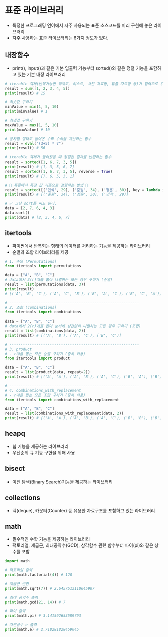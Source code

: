# 표준 라이브러리

- 특정한 프로그래밍 언어에서 자주 사용되는 표준 소스코드를 미리 구현해 놓은 라이브러리
- 자주 사용하는 표준 라이브러리는 6가지 정도가 있다.

## 내장함수

- print(), input()과 같은 기본 입출력 기능부터 sorted()와 같은 정렬 기능을 포함하고 있는 기본 내장 라이브러리

```py
# iterable 객체(반복가능한 객체로, 리스트, 사전 자료형, 튜플 자료형 등)가 입력으로 주어졌을 때, 모든 원소의 합을 반환
result = sum([1, 2, 3, 4, 5])
print(result) # 15

# 최솟값 구하기
minValue = min(1, 5, 10)
print(minValue) # 1

# 최댓값 구하기
maxValue = max(1, 5, 10)
print(maxValue) # 10

# 문자열 형태로 들어온 수학 수식을 계산하는 함수
result = eval("(3+5) * 7")
print(result) # 56

# iterable 객체가 들어왔을 때 정렬된 결과를 반환하는 함수
result = sorted([1, 6, 7, 3, 5])
print(result) # [1, 3, 5, 6, 7]
result = sorted([1, 6, 7, 3, 5], reverse = True)
print(result) # [7, 6, 5, 3, 1]

# 🚨 튜플에서 특정 값 기준으로 정렬하는 방법 🚨
result = sorted([('민식', 29), ('준원', 34), ('정훈', 30)], key = lambda x: x[1], reverse = True)
print(result) # [('준원', 34), ('정훈', 30), ('민식', 29)]

# ✅ 그냥 sort를 써도 된다.
data = [2, 7, 6, 4, 3]
data.sort()
print(data) # [2, 3, 4, 6, 7]
```

## itertools

- 파이썬에서 반복되는 형태의 데이터를 처리하는 기능을 제공하는 라이브러리
- 순열과 조합 라이브러리를 제공

```py
# 1. 순열 (Permutations)
from itertools import permutations

data = ["A", "B", "C"]
# data에서 3(r)개를 뽑아 나열하는 모든 경우 구하기 (순열)
result = list(permutations(data, 3))
print(result)
# [('A', 'B', 'C'), ('A', 'C', 'B'), ('B', 'A', 'C'), ('B', 'C', 'A'), ('C', 'A', 'B'), ('C', 'B', 'A')]

# ----------------------------------------------------------
# 2. 조합 (combinations)
from itertools import combinations

data = ["A", "B", "C"]
# data에서 2(r)개를 뽑아 순서에 상관없이 나열하는 모든 경우 구하기 (조합)
result = list(combinations(data, 2))
print(result) # [('A', 'B'), ('A', 'C'), ('B', 'C')]

# ----------------------------------------------------------
# 3. product
# - r개를 뽑는 모든 순열 구하기 (중복 허용)
from itertools import product

data = ["A", "B", "C"]
result = list(product(data, repeat=2))
print(result) # [('A', 'A'), ('A', 'B'), ('A', 'C'), ('B', 'A'), ('B', 'B'), ('B', 'C'), ('C', 'A'), ('C', 'B'), ('C', 'C')]

# ----------------------------------------------------------
# 4. combinations_with_replacement
# - r개를 뽑는 모든 조합 구하기 (중복 허용)
from itertools import combinations_with_replacement

data = ["A", "B", "C"]
result = list(combinations_with_replacement(data, 2))
print(result) # [('A', 'A'), ('A', 'B'), ('A', 'C'), ('B', 'B'), ('B', 'C'), ('C', 'C')]
```

## heapq

- 힙 기능을 제공하는 라이브러리
- 우선순위 큐 기능 구현을 위해 사용

## bisect

- 이진 탐색(Binary Search)기능을 제공하는 라이브러리

## collections

- 덱(deque), 카운터(Counter) 등 유용한 자료구조를 포함하고 있는 라이브러리

## math

- 필수적인 수학 기능을 제공하는 라이브러리
- 팩토리얼, 제곱근, 최대공약수(GCD), 삼각함수 관련 함수부터 파이(pi)와 같은 상수를 포함

```py
import math

# 팩토리얼 출력
print(math.factorial(4)) # 120

# 제곱근 반환
print(math.sqrt(7)) # 2.6457513110645907

# 최대 공약수 출력
print(math.gcd(21, 14)) # 7

# 파이 출력
print(math.pi) # 3.141592653589793

# 자연상수 e 출력
print(math.e) # 2.718281828459045
```

